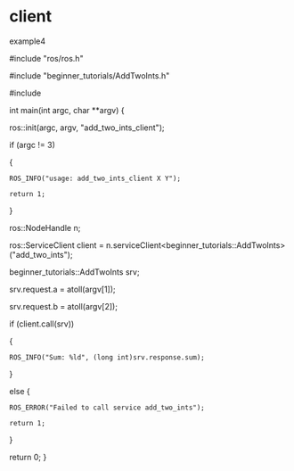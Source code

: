 # client
example4


#include "ros/ros.h"

#include "beginner_tutorials/AddTwoInts.h"

#include <cstdlib>

int main(int argc, char **argv)
{
  
  ros::init(argc, argv, "add_two_ints_client");
  
  if (argc != 3)
  
  {
  
    ROS_INFO("usage: add_two_ints_client X Y");
  
    return 1;
  }

  ros::NodeHandle n;
  
  ros::ServiceClient client = n.serviceClient<beginner_tutorials::AddTwoInts>("add_two_ints");
  
  beginner_tutorials::AddTwoInts srv;
  
  srv.request.a = atoll(argv[1]);
  
  srv.request.b = atoll(argv[2]);
  
  if (client.call(srv))
  
  {
  
    ROS_INFO("Sum: %ld", (long int)srv.response.sum);
  
  }
  
  else
  {
  
    ROS_ERROR("Failed to call service add_two_ints");
  
    return 1;
  }

  return 0;
}
